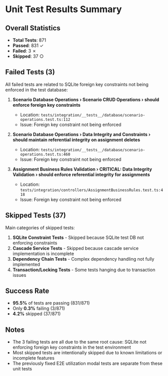 # Unit Test Results Summary

## Overall Statistics
- **Total Tests**: 871
- **Passed**: 831 ✓
- **Failed**: 3 ✗
- **Skipped**: 37 ○

## Failed Tests (3)

All failed tests are related to SQLite foreign key constraints not being enforced in the test database:

1. **Scenario Database Operations › Scenario CRUD Operations › should enforce foreign key constraints**
   - Location: `tests/integration/__tests__/database/scenario-operations.test.ts:112`
   - Issue: Foreign key constraint not being enforced

2. **Scenario Database Operations › Data Integrity and Constraints › should maintain referential integrity on assignment deletes**
   - Location: `tests/integration/__tests__/database/scenario-operations.test.ts:460`
   - Issue: Foreign key constraint not being enforced

3. **Assignment Business Rules Validation › CRITICAL: Data Integrity Validation › should enforce referential integrity for assignments**
   - Location: `tests/integration/controllers/AssignmentBusinessRules.test.ts:418`
   - Issue: Foreign key constraint not being enforced

## Skipped Tests (37)

Main categories of skipped tests:
1. **SQLite Constraint Tests** - Skipped because SQLite test DB not enforcing constraints
2. **Cascade Service Tests** - Skipped because cascade service implementation is incomplete
3. **Dependency Chain Tests** - Complex dependency handling not fully implemented
4. **Transaction/Locking Tests** - Some tests hanging due to transaction issues

## Success Rate
- **95.5%** of tests are passing (831/871)
- Only **0.3%** failing (3/871)
- **4.2%** skipped (37/871)

## Notes
- The 3 failing tests are all due to the same root cause: SQLite not enforcing foreign key constraints in the test environment
- Most skipped tests are intentionally skipped due to known limitations or incomplete features
- The previously fixed E2E utilization modal tests are separate from these unit tests